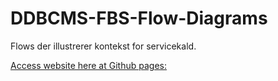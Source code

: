 DDBCMS-FBS-Flow-Diagrams
========================


Flows der illustrerer kontekst for servicekald.

[Access website here at Github pages:](http://reload.github.io/DDBCMS-FBS-Flow-Diagrams)

